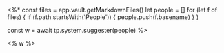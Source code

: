 <%*
const files = app.vault.getMarkdownFiles()
let people = []
for (let f of files) {
	if (f.path.startsWith('People')) {
		people.push(f.basename)
	}
}

const w = await tp.system.suggester(people)
%>

<% w %>